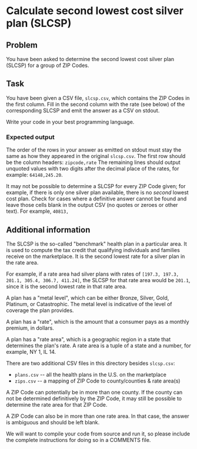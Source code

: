 # Calculate second lowest cost silver plan (SLCSP)

## Problem

You have been asked to determine the second lowest cost silver plan (SLCSP) for
a group of ZIP Codes.

## Task

You have been given a CSV file, `slcsp.csv`, which contains the ZIP Codes in the
first column. Fill in the second column with the rate (see below) of the
corresponding SLCSP and emit the answer as a CSV on stdout.

Write your code in your best programming language.

### Expected output

The order of the rows in your answer as emitted on stdout must stay the same as how they
appeared in the original `slcsp.csv`. The first row should be the column headers: `zipcode,rate`
The remaining lines should output unquoted values with two digits after the decimal
place of the rates, for example: `64148,245.20`.

It may not be possible to determine a SLCSP for every ZIP Code given; for example, if there is only one silver plan available, there is no _second_ lowest cost plan. Check for cases where a definitive answer cannot be found and leave those cells blank in the output CSV (no quotes or zeroes or other text). For example, `40813,`

## Additional information

The SLCSP is the so-called "benchmark" health plan in a particular area. It is
used to compute the tax credit that qualifying individuals and families receive
on the marketplace. It is the second lowest rate for a silver plan in the rate area.

For example, if a rate area had silver plans with rates of `[197.3, 197.3,
201.1, 305.4, 306.7, 411.24]`, the SLCSP for that rate area would be `201.1`,
since it is the second lowest rate in that rate area.

A plan has a "metal level", which can be either Bronze, Silver, Gold, Platinum,
or Catastrophic. The metal level is indicative of the level of coverage the plan
provides.

A plan has a "rate", which is the amount that a consumer pays as a monthly
premium, in dollars.

A plan has a "rate area", which is a geographic region in a state that
determines the plan's rate. A rate area is a tuple of a state and a number, for
example, NY 1, IL 14.

There are two additional CSV files in this directory besides `slcsp.csv`:

  * `plans.csv` -- all the health plans in the U.S. on the marketplace
  * `zips.csv` -- a mapping of ZIP Code to county/counties & rate area(s)

A ZIP Code can potentially be in more than one county. If the county can not be
determined definitively by the ZIP Code, it may still be possible to determine
the rate area for that ZIP Code.

A ZIP Code can also be in more than one rate area. In that case, the answer is ambiguous
and should be left blank.

We will want to compile your code from source and run it, so please include the
complete instructions for doing so in a COMMENTS file.

